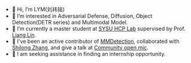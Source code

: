 - 👋 Hi, I’m LYM(刘祎铭)
- 🔭 I’m interested in Adversarial Defense, Diffusion, Object Detection(DETR series) and Multimodal Model.
- 🌱 I’m currently a master student at [SYSU HCP Lab](https://www.sysu-hcp.net/) supervised by Prof. [Liang Lin](https://www.sysu-hcp.net/faculty/lianglin.html).
- 💞️ I've been an active contributor of [MMDetection](https://github.com/open-mmlab/mmdetection/tree/refactor-detr), collaborated with [Shilong Zhang](https://jshilong.github.io/), and give a talk at [Community open mic](https://www.bilibili.com/video/BV17x4y1w7ZK/?spm_id_from=333.337.search-card.all.click).
- 🤔 I am seeking assistance in finding an internship opportunity.

